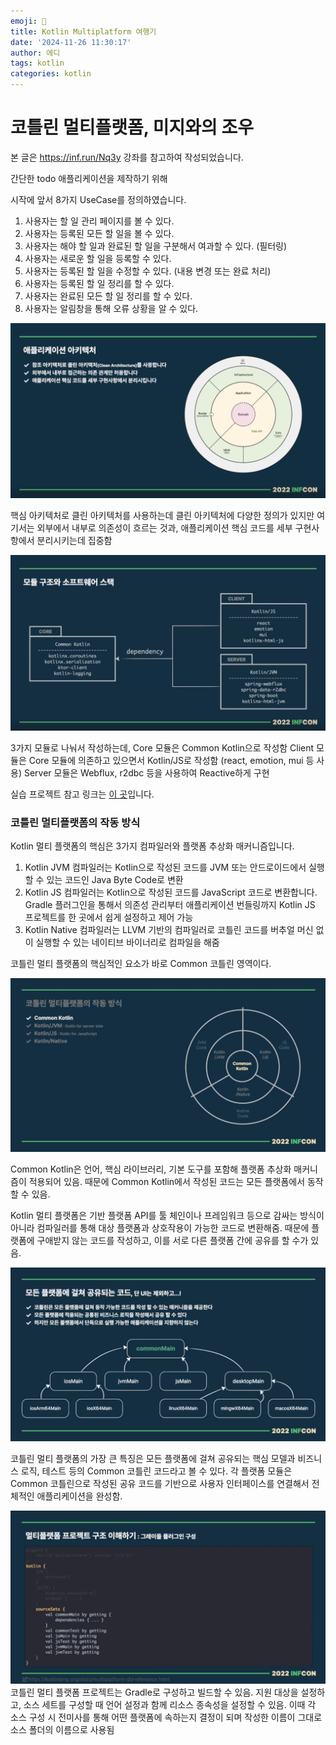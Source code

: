 ```yaml
---
emoji: 📖
title: Kotlin Multiplatform 여행기
date: '2024-11-26 11:30:17'
author: 에디
tags: kotlin
categories: kotlin
---
```


# 코틀린 멀티플랫폼, 미지와의 조우

본 글은 https://inf.run/Nq3y 강좌를 참고하여 작성되었습니다.

간단한 todo 애플리케이션을 제작하기 위해

시작에 앞서 8가지 UseCase를 정의하였습니다.
1. 사용자는 할 일 관리 페이지를 볼 수 있다.
2. 사용자는 등록된 모든 할 일을 볼 수 있다.
3. 사용자는 해야 할 일과 완료된 할 일을 구분해서 여과할 수 있다. (필터링)
4. 사용자는 새로운 할 일을 등록할 수 있다.
5. 사용자는 등록된 할 일을 수정할 수 있다. (내용 변경 또는 완료 처리)
6. 사용자는 등록된 할 일 정리를 할 수 있다.
7. 사용자는 완료된 모든 할 일 정리를 할 수 있다.
8. 사용자는 알림창을 통해 오류 상황을 알 수 있다.

![image1](./image1.png)

핵심 아키텍처로 클린 아키텍처를 사용하는데 클린 아키텍처에 다양한 정의가 있지만
여기서는 외부에서 내부로 의존성이 흐르는 것과, 애플리케이션 핵심 코드를 세부 구현사항에서 분리시키는데 집중함

![image2](./image2.png)

3가지 모듈로 나눠서 작성하는데, Core 모듈은 Common Kotlin으로 작성함
Client 모듈은 Core 모듈에 의존하고 있으면서 Kotlin/JS로 작성함 (react, emotion, mui 등 사용)
Server 모듈은 Webflux, r2dbc 등을 사용하여 Reactive하게 구현

실습 프로젝트 참고 링크는 [이 곳](https://github.com/springrunner/practical-kotlin-multiplatform-on-web)입니다.

### 코틀린 멀티플랫폼의 작동 방식

Kotlin 멀티 플랫폼의 핵심은 3가지 컴파일러와 플랫폼 추상화 매커니즘입니다.
1. Kotlin JVM 컴파일러는 Kotlin으로 작성된 코드를 JVM 또는 안드로이드에서 실행할 수 있는 코드인 Java Byte Code로 변환
2. Kotlin JS 컴파일러는 Kotlin으로 작성된 코드를 JavaScript 코드로 변환합니다. Gradle 플러그인을 통해서 의존성 관리부터 애플리케이션 번들링까지 Kotlin JS 프로젝트를 한 곳에서 쉽게 설정하고 제어 가능
3. Kotlin Native 컴파일러는 LLVM 기반의 컴파일러로 코틀린 코드를 버추얼 머신 없이 실행할 수 있는 네이티브 바이너리로 컴파일을 해줌

코틀린 멀티 플랫폼의 핵심적인 요소가 바로 Common 코틀린 영역이다.

![image3](./image3.png)

Common Kotlin은 언어, 핵심 라이브러리, 기본 도구를 포함해 플랫폼 추상화 매커니즘이 적용되어 있음. 때문에 Common Kotlin에서 작성된 코드는 모든 플랫폼에서 동작할 수 있음.

Kotlin 멀티 플랫폼은 기반 플랫폼 API를 툴 체인이나 프레임워크 등으로 감싸는 방식이 아니라 컴파일러를 통해 대상 플랫폼과 상호작용이 가능한 코드로 변환해줌.
때문에 플랫폼에 구애받지 않는 코드를 작성하고, 이를 서로 다른 플랫폼 간에 공유를 할 수가 있음.

![image4](./image4.png)

코틀린 멀티 플랫폼의 가장 큰 특징은 모든 플랫폼에 걸쳐 공유되는 핵심 모델과 비즈니스 로직, 테스트 등의 Common 코틀린 코드라고 볼 수 있다.
각 플랫폼 모듈은 Common 코틀린으로 작성된 공유 코드를 기반으로 사용자 인터페이스를 연결해서 전체적인 애플리케이션을 완성함.

![image5](./image5.png)
코틀린 멀티 플랫폼 프로젝트는 Gradle로 구성하고 빌드할 수 있음.
지원 대상을 설정하고, 소스 세트를 구성할 때 언어 설정과 함께 리소스 종속성을 설정할 수 있음.
이때 각 소스 구성 시 전미사를 통해 어떤 플랫폼에 속하는지 결정이 되며
작성한 이름이 그대로 소스 폴더의 이름으로 사용됨